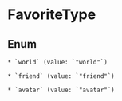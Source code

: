 
# FavoriteType

## Enum


    * `world` (value: `"world"`)

    * `friend` (value: `"friend"`)

    * `avatar` (value: `"avatar"`)



